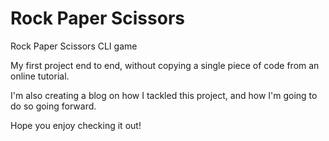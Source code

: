 # Rock Paper Scissors
 Rock Paper Scissors CLI game

My first project end to end, without copying a single piece of code from an online tutorial.  

I'm also creating a blog on how I tackled this project, and how I'm going to do so going forward. 

Hope you enjoy checking it out!
